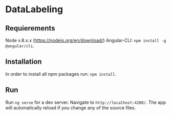 # DataLabeling


## Requierements

Node v.8.x.x (https://nodejs.org/en/download/)
Angular-CLI: `npm install -g @angular/cli`.

## Installation

In order to install all npm packages run: `npm install`.

## Run

Run `ng serve` for a dev server. Navigate to `http://localhost:4200/`. The app will automatically reload if you change any of the source files.


